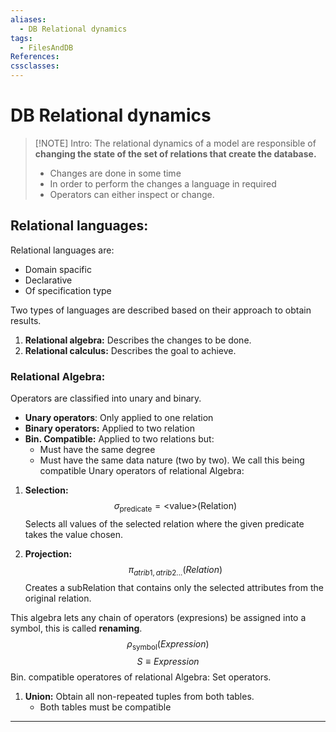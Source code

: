 ```yaml
---
aliases:
  - DB Relational dynamics
tags:
  - FilesAndDB
References: 
cssclasses:
---
```

# DB Relational dynamics

> [!NOTE] Intro: 
>  The relational dynamics of a model are responsible of **changing the state of the set of relations that create the database.**
>  + Changes are done in some time
>  + In order to perform the changes a language in required
>  + Operators can either inspect or change.

## Relational languages: 
Relational languages are: 
+ Domain spacific
+ Declarative
+ Of specification type

Two types of languages are described based on their approach to obtain results. 
1. **Relational algebra:** Describes the changes to be done.
2. **Relational calculus:** Describes the goal to achieve.
### Relational Algebra:

Operators are classified into unary and binary. 
+ **Unary operators**: Only applied to one relation 
+ **Binary operators:** Applied to two relation 
+ **Bin. Compatible:** Applied to two relations but:
	+ Must have the same degree
	+ Must have the same data nature (two by two). We call this being compatible
Unary operators of relational Algebra: 
1. **Selection:**
$$
\sigma_{\text{predicate}} = \text{<value>} \text{(Relation)}
$$
Selects all values of the selected relation where the given predicate takes the value chosen. 

 2. **Projection:** 
$$
\pi_{atrib1,atrib2...} (Relation)
$$
Creates a subRelation that contains only the selected attributes from the original relation. 


This algebra lets any chain of operators (expresions) be assigned into a symbol, this is called **renaming**.
$$
\rho_\text{symbol} (Expression)
$$
$$
S \equiv Expression
$$
Bin. compatible operatores of relational Algebra: Set operators.
1. **Union:** Obtain all non-repeated tuples from both tables. 
   + Both tables must be compatible
***
